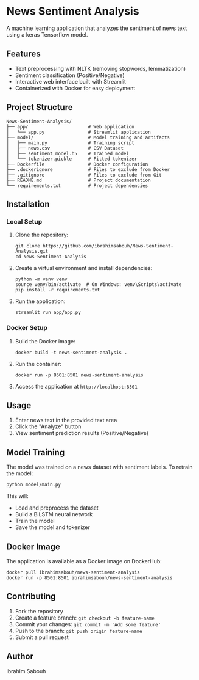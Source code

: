 # News Sentiment Analysis

A machine learning application that analyzes the sentiment of news text using a keras Tensorflow model.

## Features

- Text preprocessing with NLTK (removing stopwords, lemmatization)
- Sentiment classification (Positive/Negative)
- Interactive web interface built with Streamlit
- Containerized with Docker for easy deployment

## Project Structure

```
News-Sentiment-Analysis/
├── app/                      # Web application
│   └── app.py                # Streamlit application
├── model/                    # Model training and artifacts
│   ├── main.py               # Training script
│   ├── news.csv              # CSV Dataset
│   ├── sentiment_model.h5    # Trained model
│   └── tokenizer.pickle      # Fitted tokenizer
├── Dockerfile                # Docker configuration
├── .dockerignore             # Files to exclude from Docker
├── .gitignore                # Files to exclude from Git
├── README.md                 # Project documentation
└── requirements.txt          # Project dependencies
```

## Installation

### Local Setup

1. Clone the repository:
   ```
   git clone https://github.com/ibrahimsabouh/News-Sentiment-Analysis.git
   cd News-Sentiment-Analysis
   ```

2. Create a virtual environment and install dependencies:
   ```
   python -m venv venv
   source venv/bin/activate  # On Windows: venv\Scripts\activate
   pip install -r requirements.txt
   ```

3. Run the application:
   ```
   streamlit run app/app.py
   ```

### Docker Setup

1. Build the Docker image:
   ```
   docker build -t news-sentiment-analysis .
   ```

2. Run the container:
   ```
   docker run -p 8501:8501 news-sentiment-analysis
   ```

3. Access the application at `http://localhost:8501`

## Usage

1. Enter news text in the provided text area
2. Click the "Analyze" button
3. View sentiment prediction results (Positive/Negative)

## Model Training

The model was trained on a news dataset with sentiment labels. To retrain the model:

```
python model/main.py
```

This will:
- Load and preprocess the dataset
- Build a BiLSTM neural network
- Train the model
- Save the model and tokenizer

## Docker Image

The application is available as a Docker image on DockerHub:

```
docker pull ibrahimsabouh/news-sentiment-analysis
docker run -p 8501:8501 ibrahimsabouh/news-sentiment-analysis
```

## Contributing

1. Fork the repository
2. Create a feature branch: `git checkout -b feature-name`
3. Commit your changes: `git commit -m 'Add some feature'`
4. Push to the branch: `git push origin feature-name`
5. Submit a pull request

## Author

Ibrahim Sabouh
